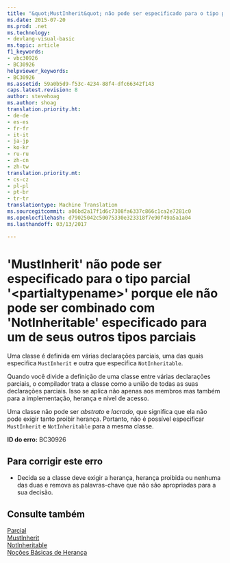 ```yaml
---
title: "&quot;MustInherit&quot; não pode ser especificado para o tipo parcial &quot;&lt;partialtypename&gt;&quot; porque ele não pode ser combinado com &quot;NotInheritable&quot; especificado para um de seus outros tipos parciais | Documentos do Microsoft"
ms.date: 2015-07-20
ms.prod: .net
ms.technology:
- devlang-visual-basic
ms.topic: article
f1_keywords:
- vbc30926
- BC30926
helpviewer_keywords:
- BC30926
ms.assetid: 59a0b5d9-f53c-4234-88f4-dfc66342f143
caps.latest.revision: 8
author: stevehoag
ms.author: shoag
translation.priority.ht:
- de-de
- es-es
- fr-fr
- it-it
- ja-jp
- ko-kr
- ru-ru
- zh-cn
- zh-tw
translation.priority.mt:
- cs-cz
- pl-pl
- pt-br
- tr-tr
translationtype: Machine Translation
ms.sourcegitcommit: a06bd2a17f1d6c7308fa6337c866c1ca2e7281c0
ms.openlocfilehash: d79025042c50075330e323318f7e90f49a5a1a04
ms.lasthandoff: 03/13/2017

---
```

# <a name="39mustinherit39-cannot-be-specified-for-partial-type-39ltpartialtypenamegt39-because-it-cannot-be-combined-with-39notinheritable39-specified-for-one-of-its-other-partial-types"></a>'MustInherit' não pode ser especificado para o tipo parcial '&lt;partialtypename&gt;' porque ele não pode ser combinado com 'NotInheritable' especificado para um de seus outros tipos parciais
Uma classe é definida em várias declarações parciais, uma das quais especifica `MustInherit` e outra que especifica `NotInheritable`.  
  
 Quando você divide a definição de uma classe entre várias declarações parciais, o compilador trata a classe como a união de todas as suas declarações parciais. Isso se aplica não apenas aos membros mas também para a implementação, herança e nível de acesso.  
  
 Uma classe não pode ser *abstrato* e *lacrado*, que significa que ela não pode exigir tanto proibir herança. Portanto, não é possível especificar `MustInherit` e `NotInheritable` para a mesma classe.  
  
 **ID do erro:** BC30926  
  
## <a name="to-correct-this-error"></a>Para corrigir este erro  
  
-   Decida se a classe deve exigir a herança, herança proibida ou nenhuma das duas e remova as palavras-chave que não são apropriadas para a sua decisão.  
  
## <a name="see-also"></a>Consulte também  
 [Parcial](../../visual-basic/language-reference/modifiers/partial.md)   
 [MustInherit](../../visual-basic/language-reference/modifiers/mustinherit.md)   
 [NotInheritable](../../visual-basic/language-reference/modifiers/notinheritable.md)   
 [Noções Básicas de Herança](../../visual-basic/programming-guide/language-features/objects-and-classes/inheritance-basics.md)
